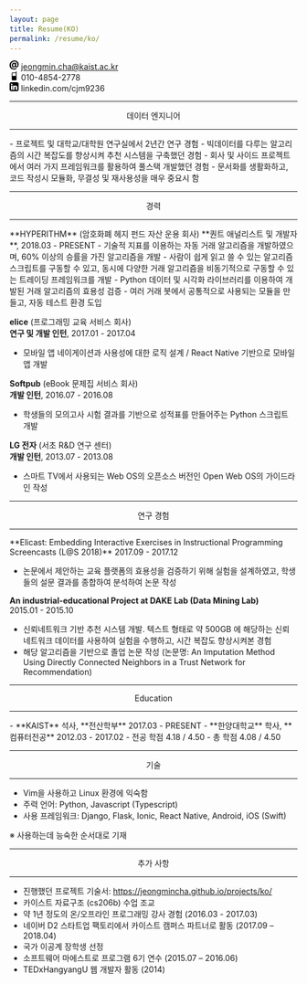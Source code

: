 ```yaml
---
layout: page
title: Resume(KO)
permalink: /resume/ko/
---
```


<img src="/images/icons8-email-52.png" width="16" height="16"/>  jeongmin.cha@kaist.ac.kr  
<img src="/images/icons8-cell-phone-52.png" width="16" height="16"/>  010-4854-2778  
<img src="/images/icons8-linkedin-52.png" width="16" height="16"/>  linkedin.com/cjm9236  

<hr/>
<center> 데이터 엔지니어 </center>
<hr/>
- 프로젝트 및 대학교/대학원 연구실에서 2년간 연구 경험
- 빅데이터를 다루는 알고리즘의 시간 복잡도를 향상시켜 추천 시스템을 구축했던 경험
- 회사 및 사이드 프로젝트에서 여러 가지 프레임워크를 활용하여 풀스택 개발했던 경험
- 문서화를 생활화하고, 코드 작성시 모듈화, 무결성 및 재사용성을 매우 중요시 함

<hr/>
<center> 경력 </center>
<hr/>
**HYPERITHM** (암호화폐 헤지 펀드 자산 운용 회사)  
**퀀트 애널리스트 및 개발자**, 2018.03 - PRESENT
- 기술적 지표를 이용하는 자동 거래 알고리즘을 개발하였으며, 60% 이상의 승률을 가진 알고리즘을 개발
- 사람이 쉽게 읽고 쓸 수 있는 알고리즘 스크립트를 구동할 수 있고, 동시에 다양한 거래 알고리즘을 비동기적으로 구동할 수 있는 트레이딩 프레임워크를 개발
- Python 데이터 및 시각화 라이브러리를 이용하여 개발된 거래 알고리즘의 효용성 검증
- 여러 거래 봇에서 공통적으로 사용되는 모듈을 만들고, 자동 테스트 환경 도입

**elice** (프로그래밍 교육 서비스 회사)  
**연구 및 개발 인턴**, 2017.01 - 2017.04
- 모바일 앱 네이게이션과 사용성에 대한 로직 설계 / React Native 기반으로 모바일 앱 개발

**Softpub** (eBook 문제집 서비스 회사)  
**개발 인턴**, 2016.07 - 2016.08
- 학생들의 모의고사 시험 결과를 기반으로 성적표를 만들어주는 Python 스크립트 개발

**LG 전자** (서초 R&D 연구 센터)  
**개발 인턴**, 2013.07 - 2013.08
- 스마트 TV에서 사용되는 Web OS의 오픈소스 버전인 Open Web OS의 가이드라인 작성

<hr/>
<center> 연구 경험 </center>
<hr/>
**Elicast: Embedding Interactive Exercises in Instructional Programming Screencasts (L@S 2018)**  
2017.09 - 2017.12  

- 논문에서 제안하는 교육 플랫폼의 효용성을 검증하기 위해 실험을 설계하였고, 학생들의 설문 결과를 종합하여 분석하여 논문 작성

**An industrial-educational Project at DAKE Lab (Data Mining Lab)**  
2015.01 - 2015.10  
- 신뢰네트워크 기반 추천 시스템 개발. 텍스트 형태로 약 500GB 에 해당하는 신뢰 네트워크 데이터를 사용하여 실험을 수행하고, 시간 복잡도 향상시켜본 경험
- 해당 알고리즘을 기반으로 졸업 논문 작성 (논문명: An Imputation Method Using Directly Connected Neighbors in a Trust Network for Recommendation)

<hr/>
<center> Education </center>
<hr/>
- **KAIST**  석사, **전산학부**  2017.03 - PRESENT
- **한양대학교** 학사, **컴퓨터전공** 2012.03 - 2017.02
  - 전공 학점 4.18 / 4.50
  - 총 학점 4.08 / 4.50

<hr/>
<center> 기술 </center>
<hr/>

- Vim을 사용하고 Linux 환경에 익숙함
- 주력 언어: Python, Javascript (Typescript)
- 사용 프레임워크: Django, Flask, Ionic, React Native, Android, iOS (Swift)

※ 사용하는데 능숙한 순서대로 기재

<hr/>
<center> 추가 사항 </center>
<hr/>

- 진행했던 프로젝트 기술서: <a href="/projects/ko/">https://jeongmincha.github.io/projects/ko/</a>
- 카이스트 자료구조 (cs206b) 수업 조교 
- 약 1년 정도의 온/오프라인 프로그래밍 강사 경험 (2016.03 - 2017.03)
- 네이버 D2 스타트업 팩토리에서 카이스트 캠퍼스 파트너로 활동 (2017.09 – 2018.04)
- 국가 이공계 장학생 선정
- 소프트웨어 마에스트로 프로그램 6기 연수 (2015.07 – 2016.06)
- TEDxHangyangU 웹 개발자 활동 (2014)
